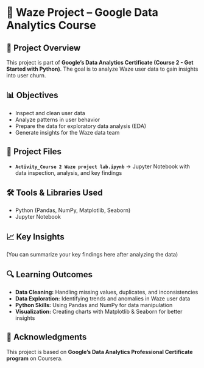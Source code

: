 # 🚗 Waze Project – Google Data Analytics Course  

## 📌 Project Overview  
This project is part of **Google’s Data Analytics Certificate (Course 2 - Get Started with Python)**. The goal is to analyze Waze user data to gain insights into user churn.  

## 📊 Objectives  
- Inspect and clean user data  
- Analyze patterns in user behavior  
- Prepare the data for exploratory data analysis (EDA)  
- Generate insights for the Waze data team  

## 📂 Project Files  
- **`Activity_Course 2 Waze project lab.ipynb`** → Jupyter Notebook with data inspection, analysis, and key findings  

## 🛠 Tools & Libraries Used  
- Python (Pandas, NumPy, Matplotlib, Seaborn)  
- Jupyter Notebook  

## 📈 Key Insights  
(You can summarize your key findings here after analyzing the data)  

## 🔍 Learning Outcomes  
- **Data Cleaning:** Handling missing values, duplicates, and inconsistencies  
- **Data Exploration:** Identifying trends and anomalies in Waze user data  
- **Python Skills:** Using Pandas and NumPy for data manipulation  
- **Visualization:** Creating charts with Matplotlib & Seaborn for better insights  

## 📢 Acknowledgments  
This project is based on **Google’s Data Analytics Professional Certificate program** on Coursera.  
